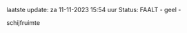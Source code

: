 laatste update: 
za 11-11-2023 15:54   uur 
Status: FAALT - geel - 
<div class="service Y">schijfruimte</div>